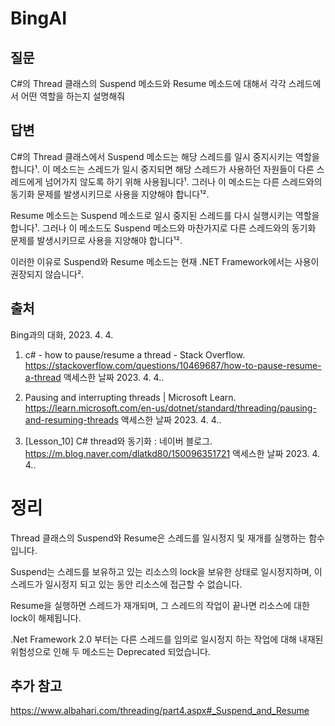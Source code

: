 ﻿# BingAI

## 질문

C#의 Thread 클래스의 Suspend 메소드와 Resume 메소드에 대해서 각각 스레드에서 어떤 역할을 하는지 설명해줘

## 답변

C#의 Thread 클래스에서 Suspend 메소드는 해당 스레드를 일시 중지시키는 역할을 합니다¹. 이 메소드는 스레드가 일시 중지되면 해당 스레드가 사용하던 자원들이 다른 스레드에게 넘어가지 않도록 하기 위해 사용됩니다¹. 그러나 이 메소드는 다른 스레드와의 동기화 문제를 발생시키므로 사용을 지양해야 합니다¹².

Resume 메소드는 Suspend 메소드로 일시 중지된 스레드를 다시 실행시키는 역할을 합니다¹. 그러나 이 메소드도 Suspend 메소드와 마찬가지로 다른 스레드와의 동기화 문제를 발생시키므로 사용을 지양해야 합니다¹².

이러한 이유로 Suspend와 Resume 메소드는 현재 .NET Framework에서는 사용이 권장되지 않습니다².

## 출처

Bing과의 대화, 2023. 4. 4.

1. c# - how to pause/resume a thread - Stack Overflow. https://stackoverflow.com/questions/10469687/how-to-pause-resume-a-thread 액세스한 날짜 2023. 4. 4..

2. Pausing and interrupting threads | Microsoft Learn. https://learn.microsoft.com/en-us/dotnet/standard/threading/pausing-and-resuming-threads 액세스한 날짜 2023. 4. 4..

3. [Lesson_10] C# thread와 동기화 : 네이버 블로그. https://m.blog.naver.com/dlatkd80/150096351721 액세스한 날짜 2023. 4. 4..

# 정리

Thread 클래스의 Suspend와 Resume은 스레드를 일시정지 및 재개를 실행하는 함수입니다.

Suspend는 스레드를 보유하고 있는 리소스의 lock을 보유한 상태로 일시정지하며, 이 스레드가 일시정지 되고 있는 동안 리소스에 접근할 수 없습니다.

Resume을 실행하면 스레드가 재개되며, 그 스레드의 작업이 끝나면 리소스에 대한 lock이 해제됩니다.

.Net Framework 2.0 부터는 다른 스레드를 임의로 일시정지 하는 작업에 대해 내재된 위험성으로 인해 두 메소드는 Deprecated 되었습니다.

## 추가 참고

https://www.albahari.com/threading/part4.aspx#_Suspend_and_Resume